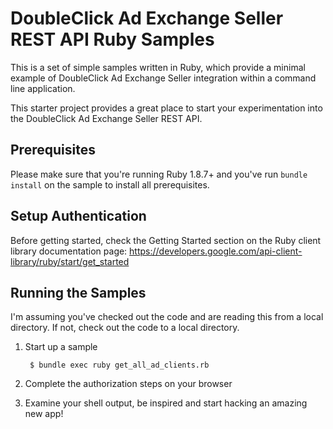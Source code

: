 # DoubleClick Ad Exchange Seller REST API Ruby Samples

This is a set of simple samples written in Ruby, which provide a minimal
example of DoubleClick Ad Exchange Seller integration within a command line
application.

This starter project provides a great place to start your experimentation into
the DoubleClick Ad Exchange Seller REST API.

## Prerequisites

Please make sure that you're running Ruby 1.8.7+ and you've run
`bundle install` on the sample to install all prerequisites.

## Setup Authentication

Before getting started, check the Getting Started section on the Ruby client
library documentation page:
https://developers.google.com/api-client-library/ruby/start/get_started

## Running the Samples

I'm assuming you've checked out the code and are reading this from a local
directory. If not, check out the code to a local directory.

1. Start up a sample

        $ bundle exec ruby get_all_ad_clients.rb

2. Complete the authorization steps on your browser

3. Examine your shell output, be inspired and start hacking an amazing new app!
